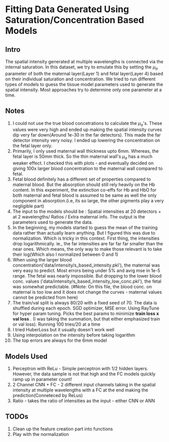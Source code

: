 # Fitting Data Generated Using Saturation/Concentration Based Models

## Intro
The spatial intensity generated at multiple wavelengths is connected via the internal saturation. In this dataset, we try to emulate this by setting the $\mu_a$ parameter of both the maternal layer(Layer 1) and fetal layer(Layer 4) based on their individual saturation and concentration. We tried to run different types of models to guess the tissue model parameters used to generate the spatial intensity. Most approaches try to determine only one parameter at a time. 

## Notes
1. I could not use the true blood concetrations to calculate the $\mu_a$'s. These values were very high and ended up making the spatial intensity curves dip very far down(Around 1e-30 in the far detectors). This made the far detector intensity very noisy. I ended up lowering the concentration on the fetal layer only.
2. Primarily, I only used maternal wall thickness upto 6mm. Whereas, the fetal layer is 50mm thick. So the thin maternal wall's $\mu_a$ has a much weaker effect. I checked this with plots - and eventually decided on giving 100x larger blood concentration to the maternal wall compared to fetal. 
3. Fetal blood definitely has a different set of properties compared to maternal blood. But the absorption should still rely heavily on the Hb content. In this experiment, the extinction co-effs for Hb and HbO for both maternal and fetal blood is assumed to be same as well the only component in absorption.(i.e, its so large, the other pigments play a very negligible part)
4. The input to the models should be : Spatial intensities at 20 detectors + at 2 wavelengths/ Ratios / Extra maternal info. The output is the parameters used to generate the data. 
5. In the beginning, my models started to guess the mean of the training data rather than actually learn anything. But I figured this was due to normalization. Which is tricky in this context. First thing, the intensities drop logarithmically. ie., the far intensities are far far far smaller than the near ones. Which means, the only way to make those relevant is to take their log(Which also I normalized between 0 and 1)
6. When using the larger blood concentration('data/intensity/s_based_intensity.pkl'), the maternal was very easy to predict. Most errors being under 5% and avrg mse in 1e-5 range. The fetal was nearly impossible. But dropping to the lower blood conc. values ('data/intensity/s_based_intensity_low_conc.pkl'), the fetal was somewhat predictable. (#Note: On this file, the blood conc. on maternal is too low and it does not change the curves - maternal values cannot be predicted from here)
7. The train/val split is always 80/20 with a fixed seed of 70. The data is shuffled during each epoch. SGD optimizer, MSE error. Using RayTune for hyper param tuning. Picks the best params to minimize __train loss x val loss__ . (I was taking the summation, but that either emphasized train or val loss). Running 100 tries/20 at a time
8. I tried HuberLoss but it usually doesn't work well
9. Using interpolation on the intensity before taking logarithm
10. The top errors are always for the 6mm model

## Models Used
1. Perceptron with ReLu - Simple perceptron with 1/2 hidden layers. However, the data sample is not that high and the FC models quickly ramp up in parameter count!
2. 2 Channel CNN + FC - 2 different input channels taking in the spatial intensity at multiple wavelengths with a FC at the end making the prediction(Conneteced by ReLus)
3. Ratio - takes the ratio of intensities as the input - either CNN or ANN

## TODOs
1. Clean up the feature creation part into functions 
2. Play with the normalization